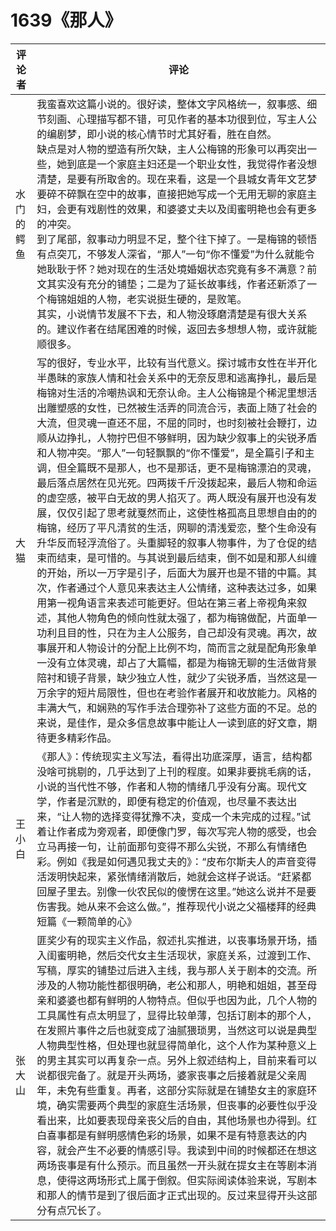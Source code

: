 # 1639《那人》

评论者 | 评论 |
|---|---|
水门的鳄鱼|我蛮喜欢这篇小说的。很好读，整体文字风格统一，叙事感、细节刻画、心理描写都不错，可见作者的基本功很到位，写主人公的编剧梦，即小说的核心情节时尤其好看，胜在自然。<br/>缺点是对人物的塑造有所欠缺，主人公梅锦的形象可以再突出一些，她到底是一个家庭主妇还是一个职业女性，我觉得作者没想清楚，是要有所取舍的。现在来看，这是一个县城女青年文艺梦要碎不碎飘在空中的故事，直接把她写成一个无用无聊的家庭主妇，会更有戏剧性的效果，和婆婆丈夫以及闺蜜明艳也会有更多的冲突。<br/>到了尾部，叙事动力明显不足，整个往下掉了。一是梅锦的顿悟有点突兀，不够发人深省，“那人”一句“你不懂爱”为什么就能令她耿耿于怀？她对现在的生活处境婚姻状态究竟有多不满意？前文其实没有充分的铺垫；二是为了延长故事线，作者还新添了一个梅锦姐姐的人物，老实说挺生硬的，是败笔。<br/>其实，小说情节发展不下去，和人物没琢磨清楚是有很大关系的。建议作者在结尾困难的时候，返回去多想想人物，或许就能顺很多。
大猫|写的很好，专业水平，比较有当代意义。探讨城市女性在半开化半愚昧的家族人情和社会关系中的无奈反思和逃离挣扎，最后是梅锦对生活的冷嘲热讽和无奈认命。主人公梅锦是个稀泥里想活出雕塑感的女性，已然被生活弄的同流合污，表面上随了社会的大流，但灵魂一直还不屈，不屈的同时，也时刻被社会鞭打，边顺从边挣扎，人物拧巴但不够鲜明，因为缺少叙事上的尖锐矛盾和人物冲突。“那人”一句轻飘飘的“你不懂爱”，是全篇引子和主调，但全篇既不是那人，也不是那话，更不是梅锦漂泊的灵魂，最后落点居然在见光死。四两拨千斤没拨起来，最后人物和命运的虚空感，被平白无故的男人掐灭了。两人既没有展开也没有发展，仅仅引起了思考就戛然而止，这使性格孤高且思想自由的的梅锦，经历了平凡清贫的生活，网聊的清浅爱恋，整个生命没有升华反而轻浮流俗了。头重脚轻的叙事人物事件，为了仓促的结束而结束，是可惜的。与其说到最后结束，倒不如是和那人纠缠的开始，所以一万字是引子，后面大为展开也是不错的中篇。其次，作者通过个人意见来表达主人公情绪，这种表达过多，如果用第一视角语言来表述可能更好。但站在第三者上帝视角来叙述，其他人物角色的倾向性就太强了，都为梅锦做配，片面单一功利且目的性，只在为主人公服务，自己却没有灵魂。再次，故事展开和人物设计的分配上比例不均，简而言之就是配角形象单一没有立体灵魂，却占了大篇幅，都是为梅锦无聊的生活做背景陪衬和镜子背景，缺少独立人性，就少了尖锐矛盾，当然这是一万余字的短片局限性，但也在考验作者展开和收放能力。风格的丰满大气，和娴熟的写作手法合理弥补了这些方面的不足。总的来说，是佳作，是众多信息故事中能让人一读到底的好文章，期待更多精彩作品。
王小白|《那人》：传统现实主义写法，看得出功底深厚，语言，结构都没啥可挑剔的，几乎达到了上刊的程度。如果非要挑毛病的话，小说的当代性不够，作者和人物的情绪几乎没有分离。现代文学，作者是沉默的，即便有稳定的价值观，也尽量不表达出来，“让人物的选择变得犹豫不决，变成一个未完成的过程。”试着让作者成为旁观者，即便像门罗，每次写完人物的感受，也会立马再接一句，让前面那句变得不那么尖锐，不那么有情绪色彩。例如《我是如何遇见我丈夫的》：“皮布尔斯夫人的声音变得活泼明快起来，紧张情绪消散后，她就会这样子说话。“赶紧都回屋子里去。别像一伙农民似的傻愣在这里。”她这么说并不是要伤害我。她从来不会这么做。”，推荐现代小说之父福楼拜的经典短篇《一颗简单的心》
张大山|匪奖少有的现实主义作品，叙述扎实推进，以丧事场景开场，插入闺蜜明艳，然后交代女主生活现状，家庭关系，过渡到工作、写稿，厚实的铺垫过后进入主线，我与那人关于剧本的交流。所涉及的人物功能性都很明确，老公和那人，明艳和姐姐，甚至母亲和婆婆也都有鲜明的人物特点。但似乎也因为此，几个人物的工具属性有点太明显了，显得比较单薄，包括订剧本的那个人，在发照片事件之后也就变成了油腻猥琐男，当然这可以说是典型人物典型性格，但处理也就显得简单化，这个人作为某种意义上的男主其实可以再复杂一点。另外上叙述结构上，目前来看可以说都很完备了。就是开头两场，婆家丧事之后接着就是父亲周年，未免有些重复。再者，这部分实际就是在铺垫女主的家庭环境，确实需要两个典型的家庭生活场景，但丧事的必要性似乎没看出来，比如要表现母亲丧父后的自由，其他场景也办得到。红白喜事都是有鲜明感情色彩的场景，如果不是有特意表达的内容，就会产生不必要的情感引导。我读到中间的时候都还在想这两场丧事是有什么预示。而且虽然一开头就在提女主在等剧本消息，使得这两场形式上属于倒叙。但实际阅读体验来说，写剧本和那人的情节是到了很后面才正式出现的。反过来显得开头这部分有点冗长了。